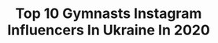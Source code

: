 ---
title: Top 10 Gymnasts Instagram Influencers In Ukraine In 2020
description: >-
  Find top gymnasts Instagram influencers in Ukraine in 2020. Most popular hashtags: #teamukraine #sport #happybirthday #mountains.
platform: Instagram
profiles:
  - username: "nikolchenko_vlada"
    fullname: >-
      Nikolchenko Vladа
    location: "Ukraine"
    followers: 30830
    engagement: 1246
    commentsToLikes: 0.011493
    id: ck5c2eq8nx44k0i112zdxpmaz
    verified: false
    hashtags: "#fashion, #mango, #rodeodrive, #sunsetblvd"
  - username: "ariana.voronkina"
    fullname: >-
      ★Ariaɳa★
    location: "Ukraine"
    followers: 16495
    engagement: 527
    commentsToLikes: 0.044944
    id: ck8tcegt0z72d0j78i8ruwprx
    verified: false
    hashtags: "#hardtraining, #nature, #balancetraining, #covid"
  - username: "valeriya.khanina"
    fullname: >-
      Valeriya Khanina
    location: "Ukraine"
    followers: 6084
    engagement: 1228
    commentsToLikes: 0.026561
    id: ck6u6giwkfgwr0j714alailh0
    verified: false
    hashtags: "#iconrentalstudio, #life, #jumpingfitness, #yogatime"
  - username: "odessa_gimnastika"
    fullname: >-
      Odessa_gimnastika
    location: "Ukraine"
    followers: 67692
    engagement: 68
    commentsToLikes: 0.047184
    id: ck0vz4nbd7a8o0i19vqt17k2g
    verified: false
    hashtags: ""
  - username: "anna_rizatdinova"
    fullname: >-
      Anna Rizatdinova
    location: "Ukraine"
    followers: 157741
    engagement: 312
    commentsToLikes: 0.007306
    id: ck5c9e7ivb9pa0i116iv84j9t
    verified: false
    hashtags: "#underarmour, #motivation, #stretching, #rhythmicgymnastics"
  - username: "k_pohranychna"
    fullname: >-
      khrystyna pohranychna
    location: "Ukraine"
    followers: 12611
    engagement: 1852
    commentsToLikes: 0.007305
    id: ck6udz69mnyv30j712qgz5r55
    verified: false
    hashtags: "#stayhome, #smile, #teamukraine, #nikacup"
  - username: "anastasiia_yeliseieva"
    fullname: >-
      N Y
    location: "Ukraine"
    followers: 36195
    engagement: 119
    commentsToLikes: 0.028746
    id: ck5q9x04zdfss0i11p1wc539b
    verified: false
    hashtags: ""
  - username: "mariyamuz"
    fullname: >-
      Фотограф Мария Музыченко 📷
    location: "Ukraine"
    followers: 6396
    engagement: 741
    commentsToLikes: 0.014198
    id: ck6u6gidffgsy0j71ej13ffz5
    verified: false
    hashtags: "#flex, #baku, #bestrong, #italianteam"
  - username: "alenadmytrash"
    fullname: >-
      Alena Dmytrash
    location: "Ukraine"
    followers: 11317
    engagement: 544
    commentsToLikes: 0.009499
    id: ck6u6gk3gfh430j71mm1ahhv9
    verified: false
    hashtags: "#archive, #skiing, #sunset, #brightyear"
  - username: "vikaonoprienko_v"
    fullname: >-
      Vika Onoprienko
    location: "Ukraine"
    followers: 14110
    engagement: 1527
    commentsToLikes: 0.006749
    id: ck6u6gjmefh0g0j71111od2hd
    verified: false
    hashtags: "#sunsetlover, #japan, #missvalentine2020, #lossimpsonsmemes"
---